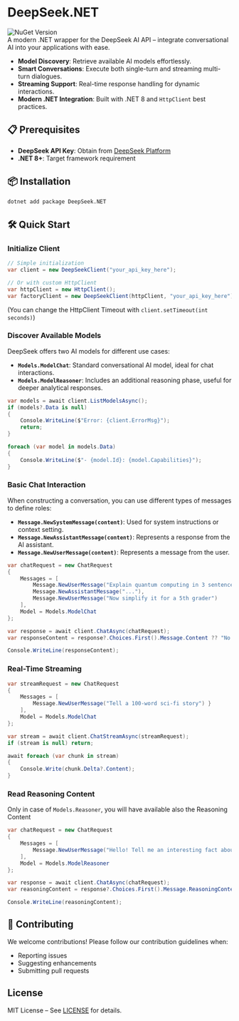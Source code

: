 # DeepSeek.NET

![NuGet Version](https://img.shields.io/nuget/v/DeepSeek.NET)  
A modern .NET wrapper for the DeepSeek AI API – integrate conversational AI into your applications with ease.

- **Model Discovery**: Retrieve available AI models effortlessly.
- **Smart Conversations**: Execute both single-turn and streaming multi-turn dialogues.
- **Streaming Support**: Real-time response handling for dynamic interactions.
- **Modern .NET Integration**: Built with .NET 8 and `HttpClient` best practices.

## 📋 Prerequisites

- **DeepSeek API Key**: Obtain from [DeepSeek Platform](https://platform.deepseek.com/)
- **.NET 8+**: Target framework requirement

## 📦 Installation

```bash
dotnet add package DeepSeek.NET
```

## 🛠️ Quick Start

### Initialize Client

```csharp
// Simple initialization
var client = new DeepSeekClient("your_api_key_here");

// Or with custom HttpClient
var httpClient = new HttpClient();
var factoryClient = new DeepSeekClient(httpClient, "your_api_key_here");
```

(You can change the HttpClient Timeout with `client.setTimeout(int seconds)`)

### Discover Available Models

DeepSeek offers two AI models for different use cases:

- **`Models.ModelChat`**: Standard conversational AI model, ideal for chat interactions.
- **`Models.ModelReasoner`**: Includes an additional reasoning phase, useful for deeper analytical responses.

```csharp
var models = await client.ListModelsAsync();
if (models?.Data is null)
{
    Console.WriteLine($"Error: {client.ErrorMsg}");
    return;
}

foreach (var model in models.Data)
{
    Console.WriteLine($"- {model.Id}: {model.Capabilities}");
}
```

### Basic Chat Interaction

When constructing a conversation, you can use different types of messages to define roles:

- **`Message.NewSystemMessage(content)`**: Used for system instructions or context setting.
- **`Message.NewAssistantMessage(content)`**: Represents a response from the AI assistant.
- **`Message.NewUserMessage(content)`**: Represents a message from the user.

```csharp
var chatRequest = new ChatRequest
{
    Messages = [
        Message.NewUserMessage("Explain quantum computing in 3 sentences"),
        Message.NewAssistantMessage("..."),
        Message.NewUserMessage("Now simplify it for a 5th grader")
    ],
    Model = Models.ModelChat
};

var response = await client.ChatAsync(chatRequest);
var responseContent = response?.Choices.First().Message.Content ?? "No response";

Console.WriteLine(responseContent);
```

### Real-Time Streaming

```csharp
var streamRequest = new ChatRequest
{
    Messages = [
        Message.NewUserMessage("Tell a 100-word sci-fi story") }
    ],
    Model = Models.ModelChat
};

var stream = await client.ChatStreamAsync(streamRequest);
if (stream is null) return;

await foreach (var chunk in stream)
{
    Console.Write(chunk.Delta?.Content);
}
```

### Read Reasoning Content

Only in case of `Models.Reasoner`, you will have available also the Reasoning Content

```csharp
var chatRequest = new ChatRequest
{
    Messages = [
        Message.NewUserMessage("Hello! Tell me an interesting fact about space.")
    ],
    Model = Models.ModelReasoner
};

var response = await client.ChatAsync(chatRequest);
var reasoningContent = response?.Choices.First().Message.ReasoningContent ?? String.Empty;

Console.WriteLine(reasoningContent);
```

## 🤝 Contributing

We welcome contributions! Please follow our contribution guidelines when:
- Reporting issues
- Suggesting enhancements
- Submitting pull requests

## License

MIT License – See [LICENSE](LICENSE) for details.
